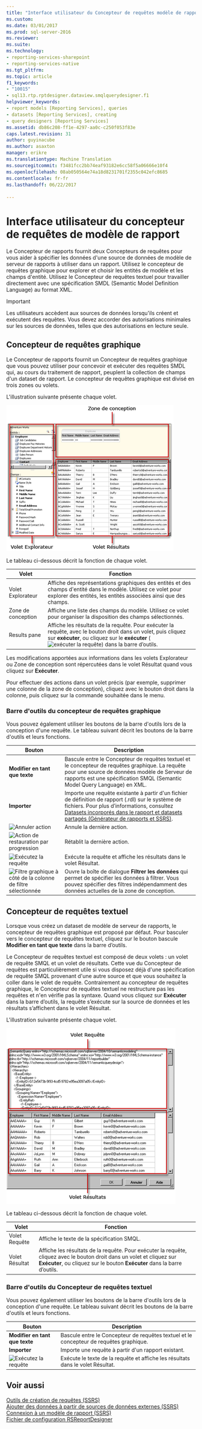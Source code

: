 ```yaml
---
title: "Interface utilisateur du Concepteur de requêtes modèle de rapport | Documents Microsoft"
ms.custom: 
ms.date: 03/01/2017
ms.prod: sql-server-2016
ms.reviewer: 
ms.suite: 
ms.technology:
- reporting-services-sharepoint
- reporting-services-native
ms.tgt_pltfrm: 
ms.topic: article
f1_keywords:
- "10015"
- sql13.rtp.rptdesigner.dataview.smqlquerydesigner.f1
helpviewer_keywords:
- report models [Reporting Services], queries
- datasets [Reporting Services], creating
- query designers [Reporting Services]
ms.assetid: db86c208-ff1e-4297-aa0c-c250f053f83e
caps.latest.revision: 31
author: guyinacube
ms.author: asaxton
manager: erikre
ms.translationtype: Machine Translation
ms.sourcegitcommit: f3481fcc2bb74eaf93182e6cc58f5a06666e10f4
ms.openlocfilehash: 08ab050564e74a18d8231701f2355c042efc8685
ms.contentlocale: fr-fr
ms.lasthandoff: 06/22/2017

---
```

# <a name="report-model-query-designer-user-interface"></a>Interface utilisateur du concepteur de requêtes de modèle de rapport
  Le Concepteur de rapports fournit deux Concepteurs de requêtes pour vous aider à spécifier les données d'une source de données de modèle de serveur de rapports à utiliser dans un rapport. Utilisez le concepteur de requêtes graphique pour explorer et choisir les entités de modèle et les champs d'entité. Utilisez le Concepteur de requêtes textuel pour travailler directement avec une spécification SMDL (Semantic Model Definition Language) au format XML.  
  
> [!IMPORTANT]  
>  Les utilisateurs accèdent aux sources de données lorsqu'ils créent et exécutent des requêtes. Vous devez accorder des autorisations minimales sur les sources de données, telles que des autorisations en lecture seule.  
  
## <a name="graphical-query-designer"></a>Concepteur de requêtes graphique  
 Le Concepteur de rapports fournit un Concepteur de requêtes graphique que vous pouvez utiliser pour concevoir et exécuter des requêtes SMDL qui, au cours du traitement de rapport, peuplent la collection de champs d'un dataset de rapport. Le concepteur de requêtes graphique est divisé en trois zones ou volets.  
  
 L'illustration suivante présente chaque volet.  
  
 ![Interface utilisateur du Concepteur de requêtes SMDL](../../reporting-services/report-data/media/rsqd-dsawmodel-smql.gif "interface utilisateur du Concepteur de requêtes SMDL")  
  
 Le tableau ci-dessous décrit la fonction de chaque volet.  
  
|Volet|Fonction|  
|----------|--------------|  
|Volet Explorateur|Affiche des représentations graphiques des entités et des champs d'entité dans le modèle. Utilisez ce volet pour explorer des entités, les entités associées ainsi que des champs.|  
|Zone de conception|Affiche une liste des champs du modèle. Utilisez ce volet pour organiser la disposition des champs sélectionnés.|  
|Results pane|Affiche les résultats de la requête. Pour exécuter la requête, avec le bouton droit dans un volet, puis cliquez sur **exécuter**, ou cliquez sur le **exécuter** (![exécuter la requête](../../reporting-services/report-data/media/rsqdicon-run.gif "exécuter la requête")) dans la barre d’outils.|  
  
 Les modifications apportées aux informations dans les volets Explorateur ou Zone de conception sont répercutées dans le volet Résultat quand vous cliquez sur **Exécuter**.  
  
 Pour effectuer des actions dans un volet précis (par exemple, supprimer une colonne de la zone de conception), cliquez avec le bouton droit dans la colonne, puis cliquez sur la commande souhaitée dans le menu.  
  
### <a name="graphical-query-designer-toolbar"></a>Barre d'outils du concepteur de requêtes graphique  
 Vous pouvez également utiliser les boutons de la barre d'outils lors de la conception d'une requête. Le tableau suivant décrit les boutons de la barre d'outils et leurs fonctions.  
  
|Bouton|Description|  
|------------|-----------------|  
|**Modifier en tant que texte**|Bascule entre le Concepteur de requêtes textuel et le concepteur de requêtes graphique. La requête pour une source de données modèle de Serveur de rapports est une spécification SMQL (Semantic Model Query Language) en XML.|  
|**Importer**|Importe une requête existante à partir d'un fichier de définition de rapport (.rdl) sur le système de fichiers. Pour plus d’informations, consultez [Datasets incorporés dans le rapport et datasets partagés &#40;Générateur de rapports et SSRS&#41;](../../reporting-services/report-data/report-embedded-datasets-and-shared-datasets-report-builder-and-ssrs.md).|  
|![Annuler action](../../reporting-services/report-data/media/rsqdicon-undo.gif "Annuler action")|Annule la dernière action.|  
|![Action de restauration par progression](../../reporting-services/report-data/media/rsqdicon-redo.gif "rétablir action")|Rétablit la dernière action.|  
|![Exécutez la requête](../../reporting-services/report-data/media/rsqdicon-run.gif "exécuter la requête")|Exécute la requête et affiche les résultats dans le volet Résultat.|  
|![Filtre graphique à côté de la colonne de filtre sélectionnée](../../reporting-services/report-data/media/rsqdicon-filter.gif "filtre graphique à côté de la colonne de filtre sélectionnée")|Ouvre la boîte de dialogue **Filtrer les données** qui permet de spécifier les données à filtrer. Vous pouvez spécifier des filtres indépendamment des données actuelles de la zone de conception.|  
  
## <a name="text-based-query-designer"></a>Concepteur de requêtes textuel  
 Lorsque vous créez un dataset de modèle de serveur de rapports, le concepteur de requêtes graphique est proposé par défaut. Pour basculer vers le concepteur de requêtes textuel, cliquez sur le bouton bascule **Modifier en tant que texte** dans la barre d’outils.  
  
 Le Concepteur de requêtes textuel est composé de deux volets : un volet de requête SMQL et un volet de résultats. Cette vue du Concepteur de requêtes est particulièrement utile si vous disposez déjà d'une spécification de requête SMQL provenant d'une autre source et que vous souhaitez la coller dans le volet de requête. Contrairement au concepteur de requêtes graphique, le Concepteur de requêtes textuel ne restructure pas les requêtes et n'en vérifie pas la syntaxe. Quand vous cliquez sur **Exécuter** dans la barre d’outils, la requête s’exécute sur la source de données et les résultats s’affichent dans le volet Résultat.  
  
 L'illustration suivante présente chaque volet.  
  
 ![Concepteur de requêtes SMDL générique](../../reporting-services/report-data/media/rsqd-dsawmodel-smql-generic.gif "Concepteur de requêtes SMDL générique")  
  
 Le tableau ci-dessous décrit la fonction de chaque volet.  
  
|Volet|Fonction|  
|----------|--------------|  
|Volet Requête|Affiche le texte de la spécification SMQL.|  
|Volet Résultat|Affiche les résultats de la requête. Pour exécuter la requête, cliquez avec le bouton droit dans un volet et cliquez sur **Exécuter**, ou cliquez sur le bouton **Exécuter** dans la barre d’outils.|  
  
### <a name="text-based-query-designer-toolbar"></a>Barre d'outils du Concepteur de requêtes textuel  
 Vous pouvez également utiliser les boutons de la barre d'outils lors de la conception d'une requête. Le tableau suivant décrit les boutons de la barre d'outils et leurs fonctions.  
  
|Bouton|Description|  
|------------|-----------------|  
|**Modifier en tant que texte**|Bascule entre le Concepteur de requêtes textuel et le concepteur de requêtes graphique.|  
|**Importer**|Importe une requête à partir d'un rapport existant.|  
|![Exécutez la requête](../../reporting-services/report-data/media/rsqdicon-run.gif "exécuter la requête")|Exécute le texte de la requête et affiche les résultats dans le volet Résultat.|  
  
## <a name="see-also"></a>Voir aussi  
 [Outils de création de requêtes &#40;SSRS&#41;](../../reporting-services/report-data/query-design-tools-ssrs.md)   
 [Ajouter des données à partir de sources de données externes &#40;SSRS&#41;](../../reporting-services/report-data/add-data-from-external-data-sources-ssrs.md)   
 [Connexion à un modèle de rapport &#40;SSRS&#41;](../../reporting-services/report-data/report-model-connection-ssrs.md)   
 [Fichier de configuration RSReportDesigner](../../reporting-services/report-server/rsreportdesigner-configuration-file.md)  
  
  
